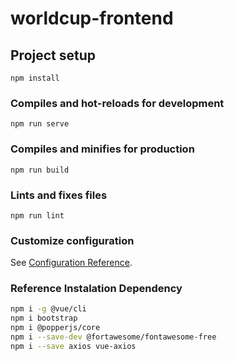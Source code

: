 # worldcup-frontend

## Project setup
```
npm install
```

### Compiles and hot-reloads for development
```
npm run serve
```

### Compiles and minifies for production
```
npm run build
```

### Lints and fixes files
```
npm run lint
```

### Customize configuration
See [Configuration Reference](https://cli.vuejs.org/config/).


### Reference Instalation Dependency

```bash
npm i -g @vue/cli
npm i bootstrap
npm i @popperjs/core
npm i --save-dev @fortawesome/fontawesome-free
npm i --save axios vue-axios
```
